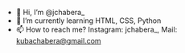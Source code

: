 - 👋 Hi, I’m @jchabera_
- 🌱 I’m currently learning HTML, CSS, Python
- 📫 How to reach me? Instagram: jchabera_, 
Mail: kubachabera@gmail.com

<!---
Chabera/Chabera is a ✨ special ✨ repository because its `README.md` (this file) appears on your GitHub profile.
You can click the Preview link to take a look at your changes.
--->
